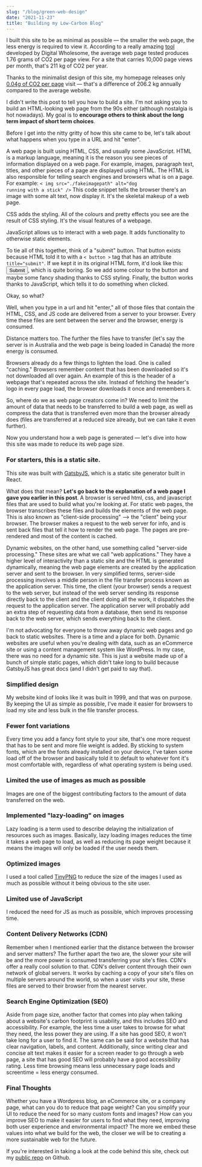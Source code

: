 ```yaml
---
slug: "/blog/green-web-design"
date: "2021-11-23"
title: "Building my Low-Carbon Blog"
---
```


I built this site to be as minimal as possible — the smaller the web page, the less energy is required to view it. According to a really amazing  <a href="https://www.websitecarbon.com/" target="_blank">tool</a> developed by Digital Wholesome, the average web page tested produces 1.76 grams of CO2 per page view. For a site that carries 10,000 page views per month, that's 211 kg of CO2 per year. 

Thanks to the minimalist design of this site, my homepage releases only <a href="https://www.websitecarbon.com/website/daniellesubject-com/" target="_blank">0.04g of CO2 per page</a> visit — that's a difference of 206.2 kg annually compared to the average website.

I didn't write this post to tell you how to build a site. I'm not asking you to build an HTML-looking web page from the 90s either (although nostalgia is hot nowadays). My goal is to <b>encourage others to think about the long term impact of short term choices</b>. 

Before I get into the nitty gritty of how this site came to be, let's talk about what happens when you type in a URL and hit "enter".

A web page is built using HTML, CSS, and usually some JavaScript. HTML is a markup language, meaning it is the reason you see pieces of information displayed on a web page. For example, images, paragraph text, titles, and other pieces of a page are displayed using HTML. The HTML is also responsible for telling search engines and browsers what is on a page. For example: 
<code>< img src="./fakeimagepath" alt="dog running with a stick" /></code> 
This code snippet tells the browser there's an image with some alt text, now display it. It's the skeletal makeup of a web page. 

CSS adds the styling. All of the colours and pretty effects you see are the result of CSS styling. It's the visual features of a webpage. 

JavaScript allows us to interact with a web page. It adds functionality to otherwise static elements.

To tie all of this together, think of a "submit" button. That button exists because HTML told it to with a <code>< button ></code> tag that has an attribute <code>title="submit"</code>. If we kept it in its original HTML form, it'd look like this: <button>Submit</button>, which is quite boring. So we add some colour to the button and maybe some fancy shading thanks to CSS styling. Finally, the button works thanks to JavaScript, which tells it to do something when clicked.

Okay, so what?

Well, when you type in a url and hit "enter," all of those files that contain the HTML, CSS, and JS code are delivered from a server to your browser. Every time these files are sent between the server and the browser, energy is consumed. 

Distance matters too. The further the files have to transfer (let's say the server is in Australia and the web page is being loaded in Canada) the more energy is consumed. 

Browsers already do a few things to lighten the load. One is called "caching." Browsers remember content that has been downloaded so it's not downloaded all over again. An example of this is the header of a webpage that's repeated across the site. Instead of fetching the header's logo in every page load, the browser downloads it once and remembers it. 

So, where do we as web page creators come in? We need to limit the amount of data that needs to be transferred to build a web page, as well as compress the data that is transferred even more than the browser already does (files are transferred at a reduced size already, but we can take it even further).

Now you understand how a web page is generated — let's dive into how this site was made to reduce its web page size. 

<h3>For starters, this is a static site.</h3> 

This site was built with <a href="https://www.gatsbyjs.com/" target="_blank">GatsbyJS</a>, which is a static site generator built in React. 

What does that mean? <b>Let's go back to the explanation of a web page I gave you earlier in this post</b>. A browser is served html, css, and javascript files that are used to build what you're looking at. For static web pages, the browser transcribes these files and builds the elements of the web page. This is also known as "client-side processing" --> the "client" being your browser. The browser makes a request to the web server for info, and is sent back files that tell it how to render the web page. The pages are pre-rendered and most of the content is cached. 

Dynamic websites, on the other hand, use something called "server-side processing." These sites are what we call "web applications." They have a higher level of interactivity than a static site and the HTML is generated dynamically, meaning the web page elements are created by the application server and sent to the browser. In very simplified terms, server-side processing involves a middle person in the file transfer process known as the application server. This time, the client (your browser) sends a request to the web server, but instead of the web server sending its response directly back to the client and the client doing all the work, it dispatches the request to the application server. The application server will probably add an extra step of requesting data from a database, then send its response back to the web server, which sends everything back to the client. 

I'm not advocating for everyone to throw away dynamic web pages and go back to static websites. There is a time and a place for both. Dynamic websites are useful when you're dealing with data, such as an eCommerce site or using a content management system like WordPress. In my case, there was no need for a dynamic site. This is just a website made up of a bunch of simple static pages, which didn't take long to build because GatsbyJS has great docs (and I didn't get paid to say that).

<h3>Simplified design</h3>

My website kind of looks like it was built in 1999, and that was on purpose. By keeping the UI as simple as possible, I've made it easier for browsers to load my site and less bulk in the file transfer process.

<h3>Fewer font variations</h3>

Every time you add a fancy font style to your site, that's one more request that has to be sent and more file weight is added. By sticking to system fonts, which are the fonts already installed on your device, I've taken some load off of the browser and basically told it to default to whatever font it's most comfortable with, regardless of what operating system is being used. 

<h3>Limited the use of images as much as possible</h3>

Images are one of the biggest contributing factors to the amount of data transferred on the web. 

<h3>Implemented "lazy-loading" on images</h3>

Lazy loading is a term used to describe delaying the initialization of resources such as images. Basically, lazy loading images reduces the time it takes a web page to load, as well as reducing its page weight because it means the images will only be loaded if the user needs them. 

<h3>Optimized images</h3>

I used a tool called <a href="https://tinypng.com/" target="_blank">TinyPNG</a> to reduce the size of the images I used as much as possible without it being obvious to the site user. 

<h3>Limited use of JavaScript</h3>

I reduced the need for JS as much as possible, which improves processing time.

<h3>Content Delivery Networks (CDN)</h3>

Remember when I mentioned earlier that the distance between the browser and server matters? The further apart the two are, the slower your site will be and the more power is consumed transferring your site's files. CDN's offer a really cool solution to that. CDN's deliver content through their own network of global servers. It works by caching a copy of your site's files on multiple servers around the world, so when a user visits your site, these files are served to their browser from the nearest server. 

<h3>Search Engine Optimization (SEO)</h3>

Aside from page size, another factor that comes into play when talking about a website's carbon footprint is usability, and this includes SEO and accessibility. For example, the less time a user takes to browse for what they need, the less power they are using. If a site has good SEO, it won't take long for a user to find it. The same can be said for a website that has clear navigation, labels, and content. Additionally, since writing clear and concise alt text makes it easier for a screen reader to go through a web page, a site that has good SEO will probably have a good accessibility rating. Less time browsing means less unnecessary page loads and screentime = less energy consumed.

<h3>Final Thoughts</h3>

Whether you have a Wordpress blog, an eCommerce site, or a company page, what can you do to reduce that page weight? Can you simplify your UI to reduce the need for so many custom fonts and images? How can you improve SEO to make it easier for users to find what they need, improving both user experience and environmental impact? The more we embed these values into what we build for the web, the closer we will be to creating a more sustainable web for the future. 

If you're interested in taking a look at the code behind this site, check out my <a href="https://github.com/dsubject/my-gatsby-blog" target="_blank">public repo</a> on Github.
        



